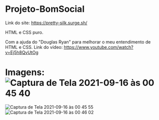 # Projeto-BomSocial

Link do site: https://pretty-silk.surge.sh/

HTML e CSS puro.

Com a ajuda do "Douglas Ryan" para melhorar o meu entendimento de HTML e CSS.
Link do vídeo: https://www.youtube.com/watch?v=Ej5h8QvUtOg
# Imagens:![Captura de Tela 2021-09-16 às 00 45 40](https://user-images.githubusercontent.com/83086134/133546161-e823a5ef-fb13-4cbc-a12c-c588bec4d6e7.png)
![Captura de Tela 2021-09-16 às 00 45 55](https://user-images.githubusercontent.com/83086134/133546174-383bb08a-61ca-4224-83b4-63c9989c7a9e.png)
![Captura de Tela 2021-09-16 às 00 46 02](https://user-images.githubusercontent.com/83086134/133546181-c4e96375-b6ce-45ac-8448-a8c1aaca4908.png)

